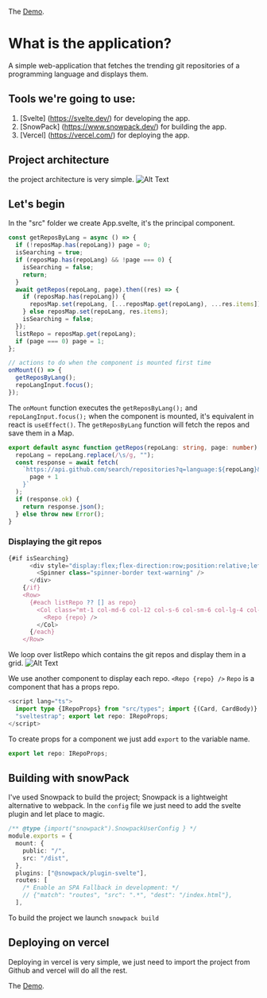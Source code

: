 The [Demo](https://svelte-power.vercel.app/).

# What is the application?

A simple web-application that fetches the trending git repositories of a programming language and displays them.

## Tools we're going to use:

1. [Svelte] (https://svelte.dev/) for developing the app.
2. [SnowPack] (https://www.snowpack.dev/) for building the app.
3. [Vercel] (https://vercel.com/) for deploying the app.

## Project architecture

the project architecture is very simple.
![Alt Text](https://dev-to-uploads.s3.amazonaws.com/i/dqz9mqcy7s869yzhyxbw.JPG)

## Let's begin

In the "src" folder we create App.svelte, it's the principal component.

```typescript
const getReposByLang = async () => {
  if (!reposMap.has(repoLang)) page = 0;
  isSearching = true;
  if (reposMap.has(repoLang) && !page === 0) {
    isSearching = false;
    return;
  }
  await getRepos(repoLang, page).then((res) => {
    if (reposMap.has(repoLang)) {
      reposMap.set(repoLang, [...reposMap.get(repoLang), ...res.items]);
    } else reposMap.set(repoLang, res.items);
    isSearching = false;
  });
  listRepo = reposMap.get(repoLang);
  if (page === 0) page = 1;
};

// actions to do when the component is mounted first time
onMount(() => {
  getReposByLang();
  repoLangInput.focus();
});
```

The `onMount` function executes the `getReposByLang();` and `repoLangInput.focus();` when the component is mounted, it's equivalent in react is `useEffect()`.
The `getReposByLang` function will fetch the repos and save them in a Map.

```typescript
export default async function getRepos(repoLang: string, page: number) {
  repoLang = repoLang.replace(/\s/g, "");
  const response = await fetch(
    `https://api.github.com/search/repositories?q=language:${repoLang}&sort=stars&order=desc&per_page=30&page=${
      page + 1
    }`
  );
  if (response.ok) {
    return response.json();
  } else throw new Error();
}
```

### Displaying the git repos

```typescript
{#if isSearching}
      <div style="display:flex;flex-direction:row;position:relative;left:42%">
        <Spinner class="spinner-border text-warning" />
      </div>
    {/if}
    <Row>
      {#each listRepo ?? [] as repo}
        <Col class="mt-1 col-md-6 col-12 col-s-6 col-sm-6 col-lg-4 col-xl-3">
          <Repo {repo} />
        </Col>
      {/each}
    </Row>
```

We loop over listRepo which contains the git repos and display them in a grid.
![Alt Text](https://dev-to-uploads.s3.amazonaws.com/i/vsyqc62oovcg9tj3s2cc.JPG)

We use another component to display each repo.
`<Repo {repo} />`
`Repo` is a component that has a props repo.

```typescript
<script lang="ts">
  import type {IRepoProps} from "src/types"; import {(Card, CardBody)} from
  "sveltestrap"; export let repo: IRepoProps;
</script>
```

To create props for a component we just add `export` to the variable name.

```typescript
export let repo: IRepoProps;
```

## Building with snowPack

I've used Snowpack to build the project; Snowpack is a lightweight alternative to webpack.
In the `config` file we just need to add the svelte plugin and let place to magic.

```typescript
/** @type {import("snowpack").SnowpackUserConfig } */
module.exports = {
  mount: {
    public: "/",
    src: "/dist",
  },
  plugins: ["@snowpack/plugin-svelte"],
  routes: [
    /* Enable an SPA Fallback in development: */
    // {"match": "routes", "src": ".*", "dest": "/index.html"},
  ],
```

To build the project we launch `snowpack build`

## Deploying on vercel

Deploying in vercel is very simple, we just need to import the project from Github and vercel will do all the rest.

The [Demo](https://svelte-power.vercel.app/).
